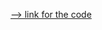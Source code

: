 
[--> link for the code](https://leetcode.com/problems/lowest-common-ancestor-of-a-binary-tree/description/)

